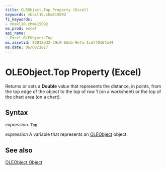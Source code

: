 ```yaml
---
title: OLEObject.Top Property (Excel)
keywords: vbaxl10.chm415092
f1_keywords:
- vbaxl10.chm415092
ms.prod: excel
api_name:
- Excel.OLEObject.Top
ms.assetid: 82012e32-39c9-65db-9e7a-1cdf40164b44
ms.date: 06/08/2017
---
```



# OLEObject.Top Property (Excel)

Returns or sets a  **Double** value that represents the distance, in points, from the top edge of the object to the top of row 1 (on a worksheet) or the top of the chart area (on a chart).


## Syntax

 _expression_. `Top`

 _expression_ A variable that represents an [OLEObject](./Excel.OLEObject.md) object.


## See also


[OLEObject Object](Excel.OLEObject.md)

